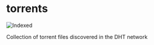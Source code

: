 torrents 
========
![Indexed](https://img.shields.io/badge/indexed-242133-blue)

Collection of torrent files discovered in the DHT network
